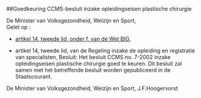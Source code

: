<meta http-equiv='Content-Type' content='text/html; charset=utf-8' />

##Goedkeuring CCMS-besluit inzake opleidingseisen plastische chirurgie

De Minister van Volksgezondheid, Welzijn en Sport,  
Gelet op :

- [artikel 14, tweede lid, onder f, van de Wet BIG](../../../../../../../../wet/wet/op/de/beroepen/in/de/individuele/gezondheidszorg/BWBR0006251/README.md),

- artikel 14, tweede lid, van de Regeling inzake de opleiding en registratie van specialisten,
Besluit:     Het besluit CCMS no. 7-2002 inzake opleidingseisen plastische chirurgie goed te keuren.     Dit besluit zal samen met het betreffende besluit worden gepubliceerd in de Staatscourant.   

De 
Minister van Volksgezondheid, Welzijn en Sport, 
J.F.Hoogervorst    
